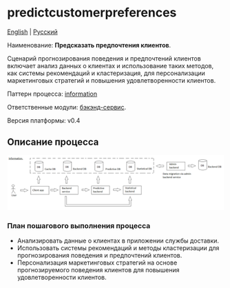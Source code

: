 # predictcustomerpreferences

[English](predictcustomerpreferences.md) | [Русский](predictcustomerpreferences.ru.md)

Наименование: **Предсказать предпочтения клиентов**.

Сценарий прогнозирования поведения и предпочтений клиентов включает анализ данных о клиентах и использование таких методов, как системы рекомендаций и кластеризация, для персонализации маркетинговых стратегий и повышения удовлетворенности клиентов.

Паттерн процесса: [information](../../processpatterns/information.md)

Ответственные модули: [бэкэнд-сервис](../../backend/predictivebackend.md).

Версия платформы: v0.4

## Описание процесса

![information_overall](../../img/processpatterns/information_overall.png)

### План пошагового выполнения процесса

- Анализировать данные о клиентах в приложении службы доставки.
- Использовать системы рекомендаций и методы кластеризации для прогнозирования поведения и предпочтений клиентов.
- Персонализация маркетинговых стратегий на основе прогнозируемого поведения клиентов для повышения удовлетворенности клиентов.
